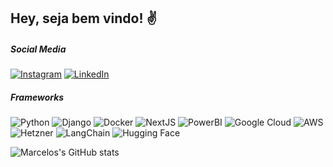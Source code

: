 ## Hey, seja bem vindo! ✌️
##### Social Media
[![Instagram](https://img.shields.io/badge/Instagram-%23E4405F.svg?style=for-the-badge&logo=Instagram&logoColor=white)](https://www.instagram.com/marcelogalli/) [![LinkedIn](https://img.shields.io/badge/linkedin-%230077B5.svg?style=for-the-badge&logo=linkedin&logoColor=white)](https://www.linkedin.com/in/marcelo-l-galli-488671101/)

##### Frameworks
![Python](https://img.shields.io/badge/Python-FFD43B?style=for-the-badge&logo=python&logoColor=blue) ![Django](https://img.shields.io/badge/Django-092E20?style=for-the-badge&logo=django&logoColor=green) ![Docker](https://img.shields.io/badge/Docker-2CA5E0?style=for-the-badge&logo=docker&logoColor=white) ![NextJS](https://img.shields.io/badge/next%20js-000000?style=for-the-badge&logo=nextdotjs&logoColor=white) ![PowerBI](https://img.shields.io/badge/PowerBI-F2C811?style=for-the-badge&logo=Power%20BI&logoColor=white) ![Google Cloud](https://img.shields.io/badge/Google_Cloud-4285F4?style=for-the-badge&logo=google-cloud&logoColor=white) ![AWS](https://img.shields.io/badge/Amazon_Web_Services-FF9900?style=for-the-badge&logo=amazonwebservices&logoColor=white) ![Hetzner](https://img.shields.io/badge/Hetzner-D50C2D?style=for-the-badge&logo=hetzner&logoColor=white) ![LangChain](https://img.shields.io/badge/langchain-1C3C3C?style=for-the-badge&logo=langchain&logoColor=white) ![Hugging Face](https://img.shields.io/badge/-HuggingFace-FDEE21?style=for-the-badge&logo=HuggingFace&logoColor=black)

![Marcelos's GitHub stats](https://github-readme-stats.vercel.app/api?username=marcelogallidev&hide=contribs,prs)
